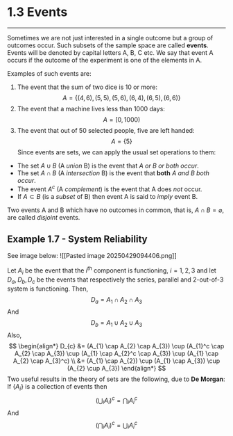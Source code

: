 # 1.3 Events
---
Sometimes we are not just interested in a single outcome but a group of outcomes occur. Such subsets of the sample space are called **events**. Events will be denoted by capital letters A, B, C etc. We say that event A occurs if the outcome of the experiment is one of the elements in A.

Examples of such events are:
1. The event that the sum of two dice is 10 or more:
$$
A = \{ (4,6), (5,5), (5,6), (6,4), (6,5), (6,6) \}
$$
2. The event that a machine lives less than 1000 days:
$$
A=[0,1000)
$$
3. The event that out of 50 selected people, five are left handed: 
$$
A=\{ 5 \}
$$
Since events are sets, we can apply the usual set operations to them:

- The set $A \cup B$ (A *union* B) is the event that *A or B or both occur*.
- The set $A \cap B$ (A *intersection* B) is the event that **both** *A and B both occur*.
- The event $A^c$ (A *complement*) is the event that A does *not* occur.
- If $A \subset B$ (is a *subset* of B) then event A is said to *imply* event B.

Two events A and B which have no outcomes in common, that is, $A \cap B = \varnothing$, are called *disjoint* events.

## Example 1.7 - System Reliability
See image below:
![[Pasted image 20250429094406.png]]

Let $A_{i}$ be the event that the $i^{th}$ component is functioning, $i = 1,2,3$  and let $D_{a}, D_{b}, D_{c}$ be the events that respectively the series, parallel and 2-out-of-3 system is functioning. Then, 
$$
D_{a}=A_{1} \cap A_{2} \cap A_{3}
$$
And
$$
D_{b}=A_{1} \cup A_{2} \cup A_{3}
$$
Also,
$$
\begin{align*}
D_{c} &= (A_{1} \cap A_{2} \cap A_{3}) \cup (A_{1}^c \cap A_{2} \cap A_{3}) \cup (A_{1} \cap A_{2}^c \cap A_{3}) \cup (A_{1} \cap A_{2} \cap A_{3}^c) \\ 
&= (A_{1} \cap A_{2}) \cup (A_{1} \cap A_{3}) \cup (A_{2} \cup A_{3})
\end{align*}
$$
Two useful results in the theory of sets are the following, due to **De Morgan**: If $\{ A_{i} \}$ is a collection of events then
$$
\left( \bigcup_{i} A_{i} \right)^c = \bigcap_{i} A_{i}^c
$$
And
$$
\left( \bigcap_{i} A_{i} \right)^c = \bigcup_{i} A_{i}^c
$$
